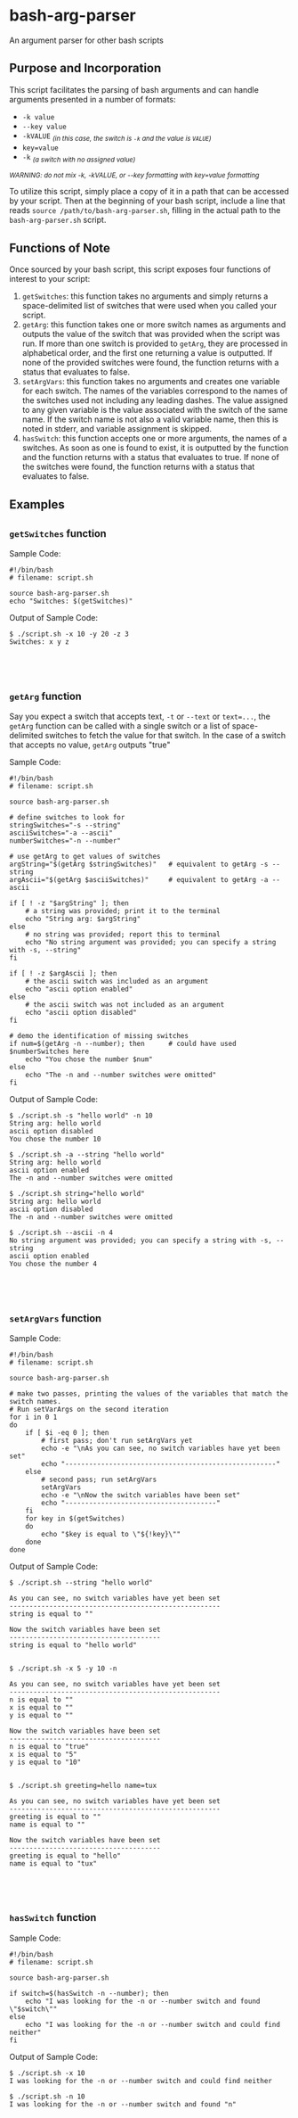 # bash-arg-parser
An argument parser for other bash scripts

Purpose and Incorporation
-----
This script facilitates the parsing of bash arguments and can handle arguments presented in a number of formats:
 * `-k value`
 * `--key value`
 * `-kVALUE` *<sub>(in this case, the switch is `-k` and the value is `VALUE`)</sub>*
 * `key=value`
 * `-k` *<sub>(a switch with no assigned value)</sub>*
 
*<sub>WARNING: do not mix -k, -kVALUE, or --key formatting with key=value formatting</sub>*
 
To utilize this script, simply place a copy of it in a path that can be accessed by your script. Then at the beginning of your bash script, include a line that reads `source /path/to/bash-arg-parser.sh`, filling in the actual path to the `bash-arg-parser.sh` script.

Functions of Note
-----------------
Once sourced by your bash script, this script exposes four functions of interest to your script:
 1. `getSwitches`: this function takes no arguments and simply returns a space-delimited list of switches that were used when you called your script.
 2. `getArg`: this function takes one or more switch names as arguments and outputs the value of the switch that was provided when the script was run. If more than one switch is provided to `getArg`, they are processed in alphabetical order, and the first one returning a value is outputted. If none of the provided switches were found, the function returns with a status that evaluates to false.
 3. `setArgVars`: this function takes no arguments and creates one variable for each switch. The names of the variables correspond to the names of the switches used not including any leading dashes. The value assigned to any given variable is the value associated with the switch of the same name. If the switch name is not also a valid variable name, then this is noted in stderr, and variable assignment is skipped.
 4. `hasSwitch`: this function accepts one or more arguments, the names of a switches. As soon as one is found to exist, it is outputted by the function and the function returns with a status that evaluates to true. If none of the switches were found, the function returns with a status that evaluates to false.
 
Examples
--------
<sub>`getSwitches` function</sub>
-----
Sample Code:

    #!/bin/bash
    # filename: script.sh
    
    source bash-arg-parser.sh
    echo "Switches: $(getSwitches)"
    
Output of Sample Code:

    $ ./script.sh -x 10 -y 20 -z 3
    Switches: x y z
&nbsp;  
&nbsp;  
<sub>`getArg` function</sub>
-----
Say you expect a switch that accepts text, `-t` or `--text` or `text=...`, the `getArg` function can be called with a single switch or a list of space-delimited switches to fetch the value for that switch. In the case of a switch that accepts no value, `getArg` outputs "true"

Sample Code:

    #!/bin/bash
    # filename: script.sh
    
    source bash-arg-parser.sh
    
    # define switches to look for
    stringSwitches="-s --string"
    asciiSwitches="-a --ascii"
    numberSwitches="-n --number"
    
    # use getArg to get values of switches
    argString="$(getArg $stringSwitches)"   # equivalent to getArg -s --string
    argAscii="$(getArg $asciiSwitches)"     # equivalent to getArg -a --ascii
    
    if [ ! -z "$argString" ]; then
        # a string was provided; print it to the terminal
        echo "String arg: $argString"
    else
        # no string was provided; report this to terminal
        echo "No string argument was provided; you can specify a string with -s, --string"
    fi
    
    if [ ! -z $argAscii ]; then
        # the ascii switch was included as an argument
        echo "ascii option enabled"
    else
        # the ascii switch was not included as an argument
        echo "ascii option disabled"
    fi
    
    # demo the identification of missing switches
    if num=$(getArg -n --number); then      # could have used $numberSwitches here
        echo "You chose the number $num"
    else
        echo "The -n and --number switches were omitted"
    fi
    
    
Output of Sample Code:

    $ ./script.sh -s "hello world" -n 10
    String arg: hello world
    ascii option disabled
    You chose the number 10
    
    $ ./script.sh -a --string "hello world"
    String arg: hello world
    ascii option enabled
    The -n and --number switches were omitted
    
    $ ./script.sh string="hello world"
    String arg: hello world
    ascii option disabled
    The -n and --number switches were omitted
    
    $ ./script.sh --ascii -n 4
    No string argument was provided; you can specify a string with -s, --string
    ascii option enabled
    You chose the number 4
&nbsp;  
&nbsp;  
<sub>`setArgVars` function</sub>
-----
Sample Code:

    #!/bin/bash
    # filename: script.sh
    
    source bash-arg-parser.sh
    
    # make two passes, printing the values of the variables that match the switch names.
    # Run setVarArgs on the second iteration
    for i in 0 1
    do
        if [ $i -eq 0 ]; then
            # first pass; don't run setArgVars yet
            echo -e "\nAs you can see, no switch variables have yet been set"
            echo "-----------------------------------------------------"
        else
            # second pass; run setArgVars
            setArgVars
            echo -e "\nNow the switch variables have been set"
            echo "--------------------------------------"
        fi
        for key in $(getSwitches)
        do
            echo "$key is equal to \"${!key}\""
        done
    done
    
    
Output of Sample Code:

    $ ./script.sh --string "hello world"
    
    As you can see, no switch variables have yet been set
    -----------------------------------------------------
    string is equal to ""

    Now the switch variables have been set
    --------------------------------------
    string is equal to "hello world"
    
    
    $ ./script.sh -x 5 -y 10 -n

    As you can see, no switch variables have yet been set
    -----------------------------------------------------
    n is equal to ""
    x is equal to ""
    y is equal to ""

    Now the switch variables have been set
    --------------------------------------
    n is equal to "true"
    x is equal to "5"
    y is equal to "10"


    $ ./script.sh greeting=hello name=tux
    
    As you can see, no switch variables have yet been set
    -----------------------------------------------------
    greeting is equal to ""
    name is equal to ""
    
    Now the switch variables have been set
    --------------------------------------
    greeting is equal to "hello"
    name is equal to "tux"
&nbsp;  
&nbsp;  
<sub>`hasSwitch` function</sub>
-----
Sample Code:

    #!/bin/bash
    # filename: script.sh

    source bash-arg-parser.sh

    if switch=$(hasSwitch -n --number); then
        echo "I was looking for the -n or --number switch and found \"$switch\""
    else
        echo "I was looking for the -n or --number switch and could find neither"
    fi    
Output of Sample Code:

    $ ./script.sh -x 10
    I was looking for the -n or --number switch and could find neither
    
    $ ./script.sh -n 10
    I was looking for the -n or --number switch and found "n"
